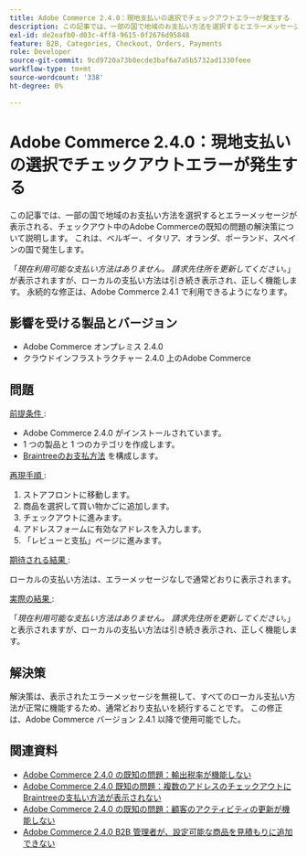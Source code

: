 ```yaml
---
title: Adobe Commerce 2.4.0：現地支払いの選択でチェックアウトエラーが発生する
description: この記事では、一部の国で地域のお支払い方法を選択するとエラーメッセージが表示される、チェックアウト中のAdobe Commerceの既知の問題の解決策について説明します。 これは、ベルギー、イタリア、オランダ、ポーランド、スペインの国で発生します。
exl-id: de2eafb0-d03c-4ff8-9615-0f2676d95848
feature: B2B, Categories, Checkout, Orders, Payments
role: Developer
source-git-commit: 9cd9720a73b8ecde3baf6a7a5b5732ad1330feee
workflow-type: tm+mt
source-wordcount: '338'
ht-degree: 0%

---
```


# Adobe Commerce 2.4.0：現地支払いの選択でチェックアウトエラーが発生する

この記事では、一部の国で地域のお支払い方法を選択するとエラーメッセージが表示される、チェックアウト中のAdobe Commerceの既知の問題の解決策について説明します。 これは、ベルギー、イタリア、オランダ、ポーランド、スペインの国で発生します。

「*現在利用可能な支払い方法はありません。 請求先住所を更新してください。*」が表示されますが、ローカルの支払い方法は引き続き表示され、正しく機能します。 永続的な修正は、Adobe Commerce 2.4.1 で利用できるようになります。

## 影響を受ける製品とバージョン

* Adobe Commerce オンプレミス 2.4.0
* クラウドインフラストラクチャー 2.4.0 上のAdobe Commerce

## 問題

<u> 前提条件 </u>:

* Adobe Commerce 2.4.0 がインストールされています。
* 1 つの製品と 1 つのカテゴリを作成します。
* [Braintreeのお支払方法 &#x200B;](https://developer.adobe.com/commerce/webapi/graphql/payment-methods/braintree/) を構成します。

<u> 再現手順 </u>:

1. ストアフロントに移動します。
1. 商品を選択して買い物かごに追加します。
1. チェックアウトに進みます。
1. アドレスフォームに有効なアドレスを入力します。
1. 「レビューと支払」ページに進みます。

<u> 期待される結果 </u>:

ローカルの支払い方法は、エラーメッセージなしで通常どおりに表示されます。

<u> 実際の結果 </u>:

「*現在利用可能な支払い方法はありません。 請求先住所を更新してください。*」と表示されますが、ローカルの支払い方法は引き続き表示され、正しく機能します。

## 解決策

解決策は、表示されたエラーメッセージを無視して、すべてのローカル支払い方法が正常に機能するため、通常どおり支払いを続行することです。 この修正は、Adobe Commerce バージョン 2.4.1 以降で使用可能でした。

## 関連資料

* [Adobe Commerce 2.4.0 の既知の問題：輸出税率が機能しない](/help/troubleshooting/miscellaneous/magento-2-4-0-known-issue-export-tax-rates-does-not-work.md)
* [Adobe Commerce 2.4.0 既知の問題：複数のアドレスのチェックアウトにBraintreeの支払い方法が表示されない](/help/troubleshooting/payments/magento-2-4-0-braintree-not-in-multiple-addresses-checkout.md)
* [Adobe Commerce 2.4.0 の既知の問題：顧客のアクティビティの更新が機能しない](/help/troubleshooting/miscellaneous/magento-2-4-0-refresh-on-customer-activities-does-not-work.md)
* [Adobe Commerce 2.4.0 B2B 管理者が、設定可能な商品を見積もりに追加できない](/help/troubleshooting/miscellaneous/magento-2-4-0-b2b-admin-can-t-add-configurable-product-to-quote.md)
